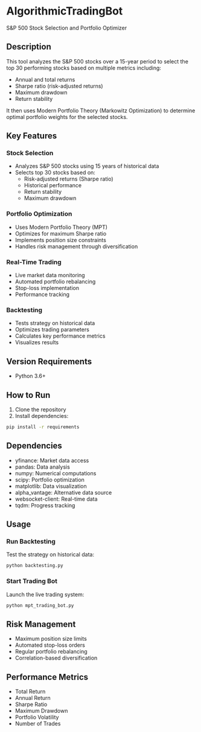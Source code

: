 # AlgorithmicTradingBot
S&P 500 Stock Selection and Portfolio Optimizer

## Description
This tool analyzes the S&P 500 stocks over a 15-year period to select the top 30 performing stocks based on multiple metrics including:
- Annual and total returns
- Sharpe ratio (risk-adjusted returns)
- Maximum drawdown
- Return stability

It then uses Modern Portfolio Theory (Markowitz Optimization) to determine optimal portfolio weights for the selected stocks.


## Key Features

### Stock Selection
- Analyzes S&P 500 stocks using 15 years of historical data
- Selects top 30 stocks based on:
  - Risk-adjusted returns (Sharpe ratio)
  - Historical performance
  - Return stability
  - Maximum drawdown

### Portfolio Optimization
- Uses Modern Portfolio Theory (MPT)
- Optimizes for maximum Sharpe ratio
- Implements position size constraints
- Handles risk management through diversification

### Real-Time Trading
- Live market data monitoring
- Automated portfolio rebalancing
- Stop-loss implementation
- Performance tracking

### Backtesting
- Tests strategy on historical data
- Optimizes trading parameters
- Calculates key performance metrics
- Visualizes results

## Version Requirements
- Python 3.6+

## How to Run

1. Clone the repository
2. Install dependencies: 
```bash
pip install -r requirements
```
## Dependencies
- yfinance: Market data access
- pandas: Data analysis
- numpy: Numerical computations
- scipy: Portfolio optimization
- matplotlib: Data visualization
- alpha_vantage: Alternative data source
- websocket-client: Real-time data
- tqdm: Progress tracking

## Usage

### Run Backtesting
Test the strategy on historical data: 
```bash
python backtesting.py
```
### Start Trading Bot
Launch the live trading system: 
```bash
python mpt_trading_bot.py
```
## Risk Management
- Maximum position size limits
- Automated stop-loss orders
- Regular portfolio rebalancing
- Correlation-based diversification

## Performance Metrics
- Total Return
- Annual Return
- Sharpe Ratio
- Maximum Drawdown
- Portfolio Volatility
- Number of Trades
